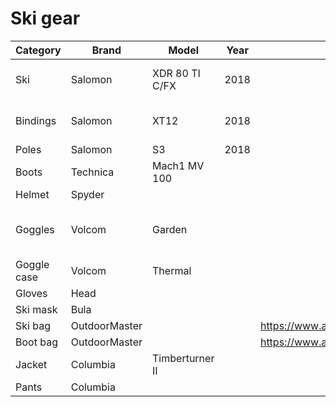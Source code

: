 # Ski gear

| Category | Brand | Model | Year | URL | Shop | Notes |
| -------- | ----- | ----- | ---- | --- | ---- | ----- |
| Ski      | Salomon | XDR 80 TI C/FX | 2018 | | [Level Nine Sports](https://www.levelninesports.com/) | L169 |
| Bindings | Salomon | XT12 | 2018 | | [Level Nine Sports](https://www.levelninesports.com/) | |
| Poles | Salomon | S3 | 2018 | | | 52" |
| Boots | Technica | Mach1 MV 100 | | | [Sports Basement](https://shop.sportsbasement.com/) | 27.5 |
| Helmet | Spyder | | | | [Costco](https://www.costco.com/) | |
| Goggles | Volcom | Garden | | | [The House](https://www.the-house.com/) |Blue Lime Dark Grey |
| Goggle case | Volcom | Thermal | | | [The House](https://www.the-house.com/)| |
| Gloves | Head | | | | [Costco](https://www.costco.com/) | |
| Ski mask | Bula | | | | [Costco](https://www.costco.com/) | |
| Ski bag | OutdoorMaster | | | https://www.amazon.com/dp/B07JK3862Q | [Amazon](https://www.amazon.com/) | |
| Boot bag | OutdoorMaster | | | https://www.amazon.com/dp/B07JK3862Q | [Amazon](https://www.amazon.com/) | |
| Jacket | Columbia | Timberturner II | | | |
| Pants | Columbia | | | |
